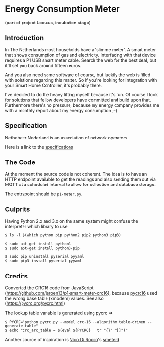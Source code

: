# Energy Consumption Meter

(part of project Locutus, incubation stage)

## Introduction

In The Netherlands most households have a 'slimme meter'. A smart meter that shows consumption of gas and electricity. Interfacing with that device requires a P1 USB smart meter cable. Search the web for the best deal, but it'll set you back around fifteen euros.

And you also need some software of course, but luckily the web is filled with solutions regarding this matter. So if you're looking for integration with your Smart Home Controller, it's probably there.

I've decided to do the heavy lifting myself because it's fun. Of course I look for solutions that fellow developers have committed and build upon that. Furthermore there's no pressure, because my energy company provides me with a monthly report about my energy consumption ;-)

## Specification

Netbeheer Nederland is an association of network operators.

Here is a link to the [specifications](https://www.netbeheernederland.nl/dossiers/slimme-meter-15/documenten)

## The Code

At the moment the source code is not coherent. The idea is to have an HTTP endpoint available to get the readings and also sending them out via MQTT at a scheduled interval to allow for collection and database storage.

The entrypoint should be `p1-meter.py`.

## Culprits

Having Python 2.x and 3.x on the same system might confuse the interpreter which library to use

```
$ ls -l $(which python pip python2 pip2 python3 pip3)

$ sudo apt-get install python3
$ sudo apt-get install python3-pip

$ sudo pip uninstall pyserial pyyaml
$ sudo pip3 install pyserial pyyaml
```

## Credits

Converted the CRC16 code from JavaScript (https://github.com/jeroen13/p1-smart-meter-crc16), because [pycrc16](https://pypi.org/project/crc16/) used the wrong base table (xmodem) values. See also (https://pycrc.org/pycrc.html)

The lookup table variable is generated using pycrc =>

```
$ PYCRC="python pycrc.py --model crc-16 --algorithm table-driven --generate table"
$ echo "crc_arc_table = $(eval ${PYCRC} | tr "{}" "[]")"
```

Another source of inspiration is [Nico Di Rocco](https://github.com/nrocco)'s [smeterd](https://github.com/nrocco/smeterd)
